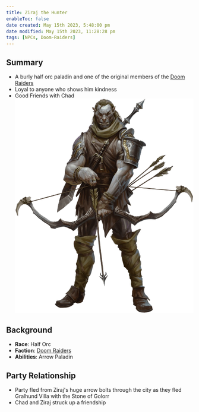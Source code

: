 ```yaml
---
title: Ziraj the Hunter
enableToc: false
date created: May 15th 2023, 5:48:00 pm
date modified: May 15th 2023, 11:28:28 pm
tags: [NPCs, Doom-Raiders]
---
```

## Summary
- A burly half orc paladin and one of the original members of the [Doom Raiders](../Factions/Doom%20Raiders.md)
- Loyal to anyone who shows him kindness
- Good Friends with Chad
![](attachments/Ziraj.png)

## Background
- **Race**: Half Orc
- **Faction**: [Doom Raiders](../Factions/Doom%20Raiders.md)
- **Abilities**: Arrow Paladin

## Party Relationship
- Party fled from Ziraj's huge arrow bolts through the city as they fled Gralhund Villa with the Stone of Golorr
- Chad and Ziraj struck up a friendship
